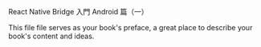 React Native Bridge 入門 Android 篇（一）

This file file serves as your book's preface, a great place to describe your book's content and ideas.



